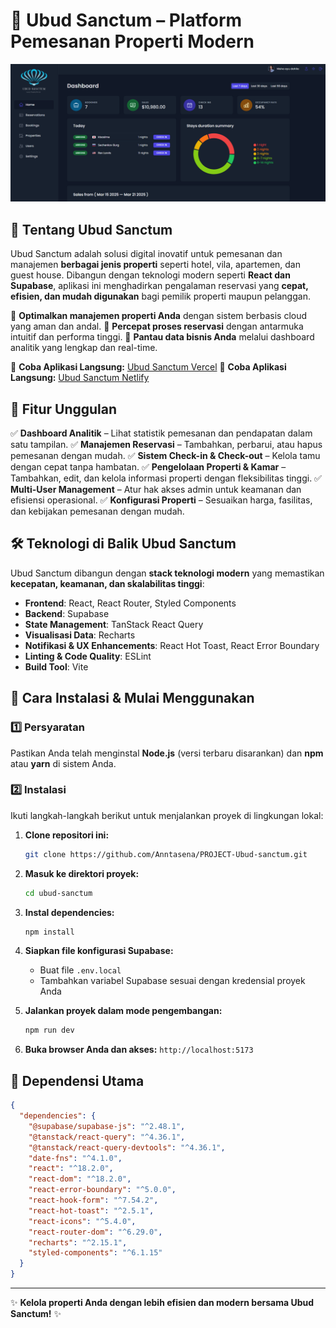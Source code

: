 # 🌿 Ubud Sanctum – Platform Pemesanan Properti Modern

![Ubud Sanctum Preview Website](public/dashboard_page.png)

## 🏡 Tentang Ubud Sanctum

Ubud Sanctum adalah solusi digital inovatif untuk pemesanan dan manajemen **berbagai jenis properti** seperti hotel, vila, apartemen, dan guest house. Dibangun dengan teknologi modern seperti **React dan Supabase**, aplikasi ini menghadirkan pengalaman reservasi yang **cepat, efisien, dan mudah digunakan** bagi pemilik properti maupun pelanggan.

🔹 **Optimalkan manajemen properti Anda** dengan sistem berbasis cloud yang aman dan andal.
🔹 **Percepat proses reservasi** dengan antarmuka intuitif dan performa tinggi.
🔹 **Pantau data bisnis Anda** melalui dashboard analitik yang lengkap dan real-time.

🔗 **Coba Aplikasi Langsung:** [Ubud Sanctum Vercel](ubudsanctum.vercel.app)
🔗 **Coba Aplikasi Langsung:** [Ubud Sanctum Netlify](https://ubudsanctum.netlify.app)

## 🚀 Fitur Unggulan

✅ **Dashboard Analitik** – Lihat statistik pemesanan dan pendapatan dalam satu tampilan.
✅ **Manajemen Reservasi** – Tambahkan, perbarui, atau hapus pemesanan dengan mudah.
✅ **Sistem Check-in & Check-out** – Kelola tamu dengan cepat tanpa hambatan.
✅ **Pengelolaan Properti & Kamar** – Tambahkan, edit, dan kelola informasi properti dengan fleksibilitas tinggi.
✅ **Multi-User Management** – Atur hak akses admin untuk keamanan dan efisiensi operasional.
✅ **Konfigurasi Properti** – Sesuaikan harga, fasilitas, dan kebijakan pemesanan dengan mudah.

## 🛠 Teknologi di Balik Ubud Sanctum

Ubud Sanctum dibangun dengan **stack teknologi modern** yang memastikan **kecepatan, keamanan, dan skalabilitas tinggi**:

- **Frontend**: React, React Router, Styled Components
- **Backend**: Supabase
- **State Management**: TanStack React Query
- **Visualisasi Data**: Recharts
- **Notifikasi & UX Enhancements**: React Hot Toast, React Error Boundary
- **Linting & Code Quality**: ESLint
- **Build Tool**: Vite

## 🚀 Cara Instalasi & Mulai Menggunakan

### 1️⃣ Persyaratan

Pastikan Anda telah menginstal **Node.js** (versi terbaru disarankan) dan **npm** atau **yarn** di sistem Anda.

### 2️⃣ Instalasi

Ikuti langkah-langkah berikut untuk menjalankan proyek di lingkungan lokal:

1. **Clone repositori ini:**
   ```sh
   git clone https://github.com/Anntasena/PROJECT-Ubud-sanctum.git
   ```
2. **Masuk ke direktori proyek:**
   ```sh
   cd ubud-sanctum
   ```
3. **Instal dependencies:**
   ```sh
   npm install
   ```
4. **Siapkan file konfigurasi Supabase:**

   - Buat file `.env.local`
   - Tambahkan variabel Supabase sesuai dengan kredensial proyek Anda

5. **Jalankan proyek dalam mode pengembangan:**
   ```sh
   npm run dev
   ```
6. **Buka browser Anda dan akses:** `http://localhost:5173`

## 📜 Dependensi Utama

```json
{
  "dependencies": {
    "@supabase/supabase-js": "^2.48.1",
    "@tanstack/react-query": "^4.36.1",
    "@tanstack/react-query-devtools": "^4.36.1",
    "date-fns": "^4.1.0",
    "react": "^18.2.0",
    "react-dom": "^18.2.0",
    "react-error-boundary": "^5.0.0",
    "react-hook-form": "^7.54.2",
    "react-hot-toast": "^2.5.1",
    "react-icons": "^5.4.0",
    "react-router-dom": "^6.29.0",
    "recharts": "^2.15.1",
    "styled-components": "^6.1.15"
  }
}
```

---

✨ **Kelola properti Anda dengan lebih efisien dan modern bersama Ubud Sanctum!** ✨
